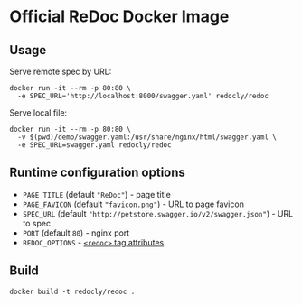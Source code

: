 # Official ReDoc Docker Image

## Usage

Serve remote spec by URL:

    docker run -it --rm -p 80:80 \
      -e SPEC_URL='http://localhost:8000/swagger.yaml' redocly/redoc

Serve local file:

    docker run -it --rm -p 80:80 \
      -v $(pwd)/demo/swagger.yaml:/usr/share/nginx/html/swagger.yaml \
      -e SPEC_URL=swagger.yaml redocly/redoc

## Runtime configuration options

- `PAGE_TITLE` (default `"ReDoc"`) - page title
- `PAGE_FAVICON` (default `"favicon.png"`) - URL to page favicon
- `SPEC_URL` (default `"http://petstore.swagger.io/v2/swagger.json"`) - URL to spec
- `PORT` (default `80`) - nginx port
- `REDOC_OPTIONS` - [`<redoc>` tag attributes](https://github.com/Redocly/redoc#redoc-tag-attributes)

## Build

    docker build -t redocly/redoc .
